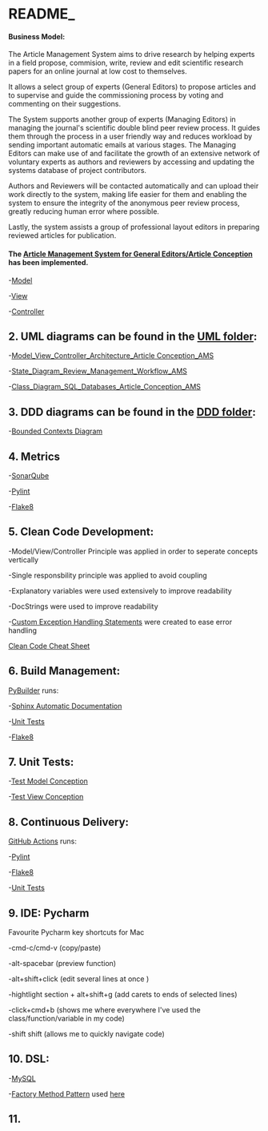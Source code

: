 # README_

#### Business Model:

The Article Management System aims to drive research by helping experts in a field propose, commision, write, review and edit scientific research papers for an online journal at low cost to themselves.

It allows a select group of experts (General Editors) to propose articles and to supervise and guide the commissioning process by voting and commenting on their suggestions.

The System supports another group of experts (Managing Editors) in managing the journal's scientific double blind peer review process. It guides them through the process in a user friendly way and reduces workload by sending important automatic emails at various stages. The Managing Editors can make use of and facilitate the growth of an extensive network of voluntary experts as authors and reviewers by accessing and updating the systems database of project contributors.

Authors and Reviewers will be contacted automatically and can upload their work directly to the system, making life easier for them and enabling the system to ensure the integrity of the anonymous peer review process, greatly reducing human error where possible.

Lastly, the system assists a group of professional layout editors in preparing reviewed articles for publication.


#### The [Article Management System for General Editors/Article Conception](src) has been implemented.

-[Model](src/Conception/Model.py)

-[View](src/Conception/View.py)

-[Controller](src/Conception/Controller.py)




## 2. UML diagrams can be found in the [UML folder](Aufgaben/Diagrams/UML): 

-[Model_View_Controller_Architecture_Article Conception_AMS](Aufgaben/Diagrams/UML/Model_View_Controller_Architecture_Article_Conception_AMS.jpg)

-[State_Diagram_Review_Management_Workflow_AMS](Aufgaben/Diagrams/UML/State_Diagram_Review_Management_Workflow_AMS.jpg)

-[Class_Diagram_SQL_Databases_Article_Conception_AMS](Aufgaben/Diagrams/UML/Class_Diagram_SQL_Databases_Article_Conception_AMS.jpg)




## 3. DDD diagrams can be found in the [DDD folder](Aufgaben/Diagrams/DDD): 

-[Bounded Contexts Diagram](Aufgaben/Diagrams/DDD/Bounded_Contexts_Diagram_AMS.jpg)




## 4. Metrics

-[SonarQube](Sonarqube)

-[Pylint](Aufgaben/pylint_output)

-[Flake8](PyBuilder/target/reports/flake8)




## 5. Clean Code Development: 

-Model/View/Controller Principle was applied in order to seperate concepts vertically 

-Single responsbility principle was applied to avoid coupling 

-Explanatory variables were used extensively to improve readability

-DocStrings were used to improve readability

-[Custom Exception Handling Statements](src/Conception/Model.py?plain=1#L99) were created to ease error handling



[Clean Code Cheat Sheet](Aufgaben/Clean_Code_Cheat_Sheet.txt)




## 6. Build Management: 

[PyBuilder](PyBuilder) runs: 

-[Sphinx Automatic Documentation](PyBuilder/Sphinx/_build/index.html)

-[Unit Tests](PyBuilder/target/reports/unittest)

-[Flake8](PyBuilder/target/reports/flake8)




## 7. Unit Tests:

-[Test Model Conception](src/Conception/Model_tests.py)

-[Test View Conception](src/Conception/View_tests.py)



## 8. Continuous Delivery: 

[GitHub Actions](.github/workflows/main.yml) runs:

-[Pylint](.github/workflows/main.yml?plain=1#L49)

-[Flake8](.github/workflows/main.yml?plain=1#L64)

-[Unit Tests](.github/workflows/main.yml?plain=1#L77)



## 9. IDE: Pycharm 
 
Favourite Pycharm key shortcuts for Mac

-cmd-c/cmd-v (copy/paste)

-alt-spacebar (preview function)

-alt+shift+click (edit several lines at once )

-hightlight section + alt+shift+g (add carets to ends of selected lines)

-click+cmd+b (shows me where everywhere I've used the class/function/variable in my code) 

-shift shift (allows me to quickly navigate code)



## 10. DSL:

-[MySQL](src/Databases/Article_Info_Conception.py?plain=1#L17)

-[Factory Method Pattern](src/Conception/Datamodel_Article_Conception.py) used [here](src/Conception/View.py?plain=1#L161)



## 11.
